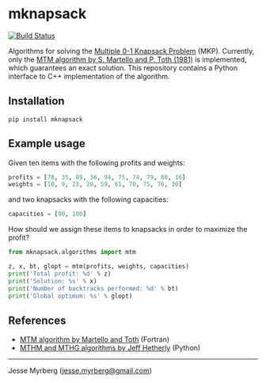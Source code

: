 # mknapsack

[![Build Status](https://travis-ci.com/jmyrberg/mknapsack.svg?branch=master)](https://travis-ci.com/jmyrberg/mknapsack)

Algorithms for solving the [Multiple 0-1 Knapsack Problem](http://www.or.deis.unibo.it/kp/Chapter6.pdf) (MKP).
Currently, only the [MTM algorithm by S. Martello and P. Toth (1981)](https://www.sciencedirect.com/science/article/pii/0166218X81900056) is implemented, 
which guarantees an exact solution. This repository contains a Python interface to C++ implementation of the algorithm.


## Installation

`pip install mknapsack`


## Example usage

Given ten items with the following profits and weights:

```python
profits = [78, 35, 89, 36, 94, 75, 74, 79, 80, 16]
weights = [18, 9, 23, 20, 59, 61, 70, 75, 76, 30]
```

and two knapsacks with the following capacities:

```python
capacities = [90, 100]
```

How should we assign these items to knapsacks in order to maximize the profit?

```python
from mknapsack.algorithms import mtm

z, x, bt, glopt = mtm(profits, weights, capacities)
print('Total profit: %d' % z)
print('Solution: %s' % x)
print('Number of backtracks performed: %d' % bt)
print('Global optimum: %s' % glopt)
```

## References

* [MTM algorithm by Martello and Toth](http://people.sc.fsu.edu/~jburkardt/f77_src/knapsack/knapsack.f) (Fortran)
* [MTHM and MTHG algorithms by Jeff Hetherly](https://github.com/jhetherly/python_knapsack) (Python)

---
Jesse Myrberg (jesse.myrberg@gmail.com)